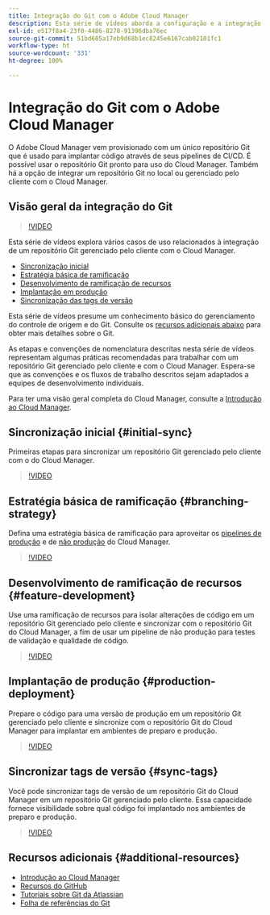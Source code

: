 ```yaml
---
title: Integração do Git com o Adobe Cloud Manager
description: Esta série de vídeos aborda a configuração e a integração de um repositório Git gerenciado pelo cliente (no local) com o Adobe Cloud Manager.
exl-id: e517f8a4-23f0-4486-8278-91396dba76ec
source-git-commit: 51bd685a17eb9d68b1ec8245e6167cab02101fc1
workflow-type: ht
source-wordcount: '331'
ht-degree: 100%

---
```



# Integração do Git com o Adobe Cloud Manager

O Adobe Cloud Manager vem provisionado com um único repositório Git que é usado para implantar código através de seus pipelines de CI/CD. É possível usar o repositório Git pronto para uso do Cloud Manager. Também há a opção de integrar um repositório Git no local ou gerenciado pelo cliente com o Cloud Manager.

## Visão geral da integração do Git

>[!VIDEO](https://video.tv.adobe.com/v/28710/)

Esta série de vídeos explora vários casos de uso relacionados à integração de um repositório Git gerenciado pelo cliente com o Cloud Manager.

* [Sincronização inicial](#initial-sync)
* [Estratégia básica de ramificação](#branching-strategy)
* [Desenvolvimento de ramificação de recursos](#feature-development)
* [Implantação em produção](#production-deployment)
* [Sincronização das tags de versão](#sync-tags)

Esta série de vídeos presume um conhecimento básico do gerenciamento do controle de origem e do Git. Consulte os [recursos adicionais abaixo](#additional-resources) para obter mais detalhes sobre o Git.

As etapas e convenções de nomenclatura descritas nesta série de vídeos representam algumas práticas recomendadas para trabalhar com um repositório Git gerenciado pelo cliente e com o Cloud Manager. Espera-se que as convenções e os fluxos de trabalho descritos sejam adaptados a equipes de desenvolvimento individuais.

Para ter uma visão geral completa do Cloud Manager, consulte a [Introdução ao Cloud Manager](/help/introduction.md).

## Sincronização inicial {#initial-sync}

Primeiras etapas para sincronizar um repositório Git gerenciado pelo cliente com o do Cloud Manager.

>[!VIDEO](https://video.tv.adobe.com/v/28711/?quality=12)

## Estratégia básica de ramificação {#branching-strategy}

Defina uma estratégia básica de ramificação para aproveitar os [pipelines de produção](/help/using/production-pipelines.md) e de [não produção](/help/using/non-production-pipelines.md) do Cloud Manager.

>[!VIDEO](https://video.tv.adobe.com/v/28712/?quality=12)

## Desenvolvimento de ramificação de recursos {#feature-development}

Use uma ramificação de recursos para isolar alterações de código em um repositório Git gerenciado pelo cliente e sincronizar com o repositório Git do Cloud Manager, a fim de usar um pipeline de não produção para testes de validação e qualidade de código.

>[!VIDEO](https://video.tv.adobe.com/v/28723/?quality=12)

## Implantação de produção {#production-deployment}

Prepare o código para uma versão de produção em um repositório Git gerenciado pelo cliente e sincronize com o repositório Git do Cloud Manager para implantar em ambientes de preparo e produção.

>[!VIDEO](https://video.tv.adobe.com/v/28724/?quality=12)

## Sincronizar tags de versão {#sync-tags}

Você pode sincronizar tags de versão de um repositório Git do Cloud Manager em um repositório Git gerenciado pelo cliente. Essa capacidade fornece visibilidade sobre qual código foi implantado nos ambientes de preparo e produção.

>[!VIDEO](https://video.tv.adobe.com/v/28725/?quality=12)

## Recursos adicionais {#additional-resources}

* [Introdução ao Cloud Manager](/help/introduction.md)
* [Recursos do GitHub](https://docs.github.com/pt/get-started/getting-started-with-git/set-up-git)
* [Tutoriais sobre Git da Atlassian](https://www.atlassian.com/git/tutorials/what-is-version-control)
* [Folha de referências do Git](https://education.github.com/git-cheat-sheet-education.pdf)
